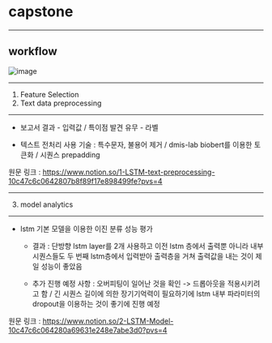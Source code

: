 # capstone
---
workflow
---
![image](https://github.com/user-attachments/assets/5085c16e-eec7-4b9b-bbe0-5bb6cde6fa95)



---
1. Feature Selection
2. Text data preprocessing
---

- 보고서 결과 - 입력값 / 특이점 발견 유무 - 라벨

- 텍스트 전처리 사용 기술 : 특수문자, 불용어 제거 / dmis-lab biobert를 이용한 토큰화 / 시퀀스 prepadding

원문 링크 : https://www.notion.so/1-LSTM-text-preprocessing-10c47c6c0642807b8f89f17e898499fe?pvs=4

---

3. model analytics
---

- lstm 기본 모델을 이용한 이진 분류 성능 평가

  - 결과 : 단방향 lstm layer를 2개 사용하고 이전 lstm 층에서 출력뿐 아니라 내부 시퀀스들도 두 번째 lstm층에서 입력받아 출력층을 거쳐 출력값을 내는 것이 제일 성능이 좋았음

  - 추가 진행 예정 사항 : 오버피팅이 일어난 것을 확인 -> 드롭아웃을 적용시키려고 함 / 긴 시퀀스 길이에 의한 장기기억력이 필요하기에 lstm 내부 파라미터의 dropout을 이용하는 것이 좋기에 진행 예정

원문 링크 : https://www.notion.so/2-LSTM-Model-10c47c6c064280a69631e248e7abe3d0?pvs=4
